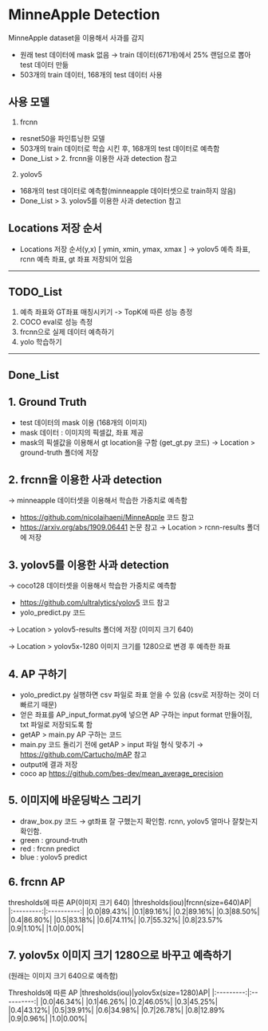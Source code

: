 # MinneApple Detection

MinneApple dataset을 이용해서 사과를 감지 

- 원래 test 데이터에 mask 없음 &rarr; train 데이터(671개)에서 25% 랜덤으로 뽑아 test 데이터 만듦
- 503개의 train 데이터, 168개의 test 데이터 사용 


## 사용 모델
1. frcnn
- resnet50을 파인튜닝한 모델
- 503개의 train 데이터로 학습 시킨 후, 168개의 test 데이터로 예측함  
- Done_List > 2. frcnn을 이용한 사과 detection 참고 


2. yolov5 
- 168개의 test 데이터로 예측함(minneapple 데이터셋으로 train하지 않음)  
- Done_List > 3. yolov5를 이용한 사과 detection 참고 



## Locations 저장 순서 
- Locations 저장 순서(y,x) [ ymin, xmin, ymax, xmax ] 
  &rarr; yolov5 예측 좌표, rcnn 예측 좌표, gt 좌표 저장되어 있음 


---

## TODO_List
1. 예측 좌표와 GT좌표 매칭시키기 -> TopK에 따른 성능 층정
2. COCO eval로 성능 측정
3. frcnn으로 실제 데이터 예측하기
4. yolo 학습하기


---


## Done_List

## 1. Ground Truth
 - test 데이터의 mask 이용 (168개의 이미지)
 - mask 데이터 : 이미지의 픽셀값, 좌표 제공
 - mask의 픽셀값을 이용해서 gt location을 구함 (get_gt.py 코드) &rarr; Location > ground-truth 폴더에 저장 


## 2. frcnn을 이용한 사과 detection 
&rarr; minneapple 데이터셋을 이용해서 학습한 가중치로 예측함 
 - https://github.com/nicolaihaeni/MinneApple 코드 참고
 - https://arxiv.org/abs/1909.06441 논문 참고
&rarr; Location > rcnn-results 폴더에 저장


## 3. yolov5를 이용한 사과 detection 
&rarr; coco128 데이터셋을 이용해서 학습한 가중치로 예측함
 - https://github.com/ultralytics/yolov5 코드 참고
 - yolo_predict.py 코드 
 
&rarr; Location > yolov5-results 폴더에 저장 (이미지 크기 640) 

&rarr; Location > yolov5x-1280 이미지 크기를 1280으로 변경 후 예측한 좌표


## 4. AP 구하기 
- yolo_predict.py 실행하면 csv 파일로 좌표 얻을 수 있음 (csv로 저장하는 것이 더 빠르기 때문) 
- 얻은 좌표를 AP_input_format.py에 넣으면 AP 구하는 input format 만들어짐, txt 파일로 저장되도록 함
- getAP > main.py AP 구하는 코드 
- main.py 코드 돌리기 전에 getAP > input 파일 형식 맞추기 &rarr; https://github.com/Cartucho/mAP 참고
- output에 결과 저장
- coco ap https://github.com/bes-dev/mean_average_precision

## 5. 이미지에 바운딩박스 그리기 
- draw_box.py 코드 &rarr; gt좌표 잘 구했는지 확인함. rcnn, yolov5 얼마나 잘찾는지 확인함.
- green : ground-truth
- red : frcnn predict
- blue : yolov5 predict


## 6. frcnn AP
thresholds에 따른 AP(이미지 크기 640)
|thresholds(iou)|frcnn(size=640)AP|
|:---------:|:----------:|
|0.0|89.43%|
|0.1|89.16%|
|0.2|89.16%|
|0.3|88.50%|
|0.4|86.80%|
|0.5|83.18%|
|0.6|74.11%|
|0.7|55.32%|
|0.8|23.57%
|0.9|1.10%|
|1.0|0.00%|


## 7. yolov5x 이미지 크기 1280으로 바꾸고 예측하기 
(원래는 이미지 크기 640으로 예측함) 

Thresholds에 따른 AP 
|thresholds(iou)|yolov5x(size=1280)AP|
|:---------:|:----------:|
|0.0|46.34%|
|0.1|46.26%|
|0.2|46.05%|
|0.3|45.25%|
|0.4|43.12%|
|0.5|39.91%|
|0.6|34.98%|
|0.7|26.78%|
|0.8|12.89%
|0.9|0.96%|
|1.0|0.00%|





